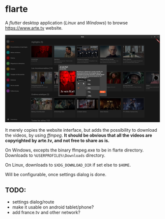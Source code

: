 # flarte

A *flutter* desktop application (*Linux* and *Windows*) to browse https://www.arte.tv website.

<img src="./screenshots/20230324-flarte-640x.png" />

It merely copies the website interface, but adds the possibility to download the videos, by using *ffmpeg*.
**It should be obvious that all the videos are copyrighted by arte.tv, and not free to share as is.**

On Windows, excepts the binary ffmpeg.exe to be in flarte directory. Downloads to `%USERPROFILE%\Downloads` directory.

On Linux, downloads to `$XDG_DOWNLOAD_DIR` if set else to `$HOME`.

Will be configurable, once settings dialog is done.

## TODO:

- settings dialog/route
- make it usable on android tablet/phone?
- add france.tv and other network?
